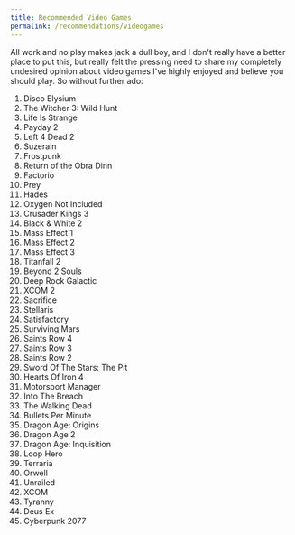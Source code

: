 ```yaml
---
title: Recommended Video Games
permalink: /recommendations/videogames
---
```


All work and no play makes jack a dull boy, and I don't really have a better place to put this, but really felt the pressing need to share my completely undesired opinion about video games I've highly enjoyed and believe you should play. So without further ado:

<ol>
	<li>Disco Elysium</li>
	<li>The Witcher 3: Wild Hunt</li>
	<li>Life Is Strange</li>
	<li>Payday 2</li>
	<li>Left 4 Dead 2</li>
	<li>Suzerain</li>
	<li>Frostpunk</li>
	<li>Return of the Obra Dinn</li>
	<li>Factorio</li>
	<li>Prey</li>
	<li>Hades</li>
	<li>Oxygen Not Included</li>
	<li>Crusader Kings 3</li>
	<li>Black & White 2</li>
	<li>Mass Effect 1</li>
	<li>Mass Effect 2</li>
	<li>Mass Effect 3</li>
	<li>Titanfall 2</li>
	<li>Beyond 2 Souls</li>
	<li>Deep Rock Galactic</li>
	<li>XCOM 2</li>
	<li>Sacrifice</li>
	<li>Stellaris</li>
	<li>Satisfactory</li>
	<li>Surviving Mars</li>
	<li>Saints Row 4</li>
	<li>Saints Row 3</li>
	<li>Saints Row 2</li>
	<li>Sword Of The Stars: The Pit</li>
	<li>Hearts Of Iron 4</li>
	<li>Motorsport Manager</li>
	<li>Into The Breach</li>
	<li>The Walking Dead</li>
	<li>Bullets Per Minute</li>
	<li>Dragon Age: Origins</li>
	<li>Dragon Age 2</li>
	<li>Dragon Age: Inquisition</li>
	<li>Loop Hero</li>
	<li>Terraria</li>
	<li>Orwell</li>
	<li>Unrailed</li>
	<li>XCOM</li>
	<li>Tyranny</li>
	<li>Deus Ex</li>
	<li>Cyberpunk 2077</li>
</ol>
